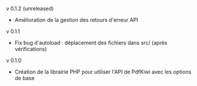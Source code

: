 v 0.1.2 (unreleased)
  - Amélioration de la gestion des retours d'erreur API

v 0.1.1
  - Fix bug d'autoload : déplacement des fichiers dans src/ (après vérifications)

v 0.1.0
  - Création de la librairie PHP pour utiliser l'API de PdfKiwi avec les options de base
